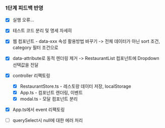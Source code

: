 ### 1단계 피드백 반영

- [x] 실행 오류...
- [x] 테스트 코드 분리 및 명세 자세히
- [x] 웹 컴포넌트 - data-xxx 속성 활용방법 바꾸기 -> 전체 데이터가 아닌 sort 조건, category 필터 조건으로

- [x] data-attribute로 동적 렌더링 제거 -> RestaurantList 컴포넌트에 Dropdown 선택값을 전달
- [x] controller 리팩토링

  - [x] RestaurantStore.ts - 레스토랑 데이터 저장, localStorage
  - [x] App.ts - 컴포넌트 렌더링, 이벤트
  - [x] modal.ts - 모달 컴포넌트 분리

- [x] App.ts에서 event 리팩토링
- [ ] querySelect시 null에 대한 에러 처리
